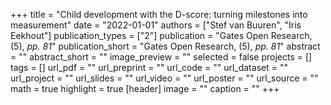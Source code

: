 +++
title = "Child development with the D-score: turning milestones into measurement"
date = "2022-01-01"
authors = ["Stef van Buuren", "Iris Eekhout"]
publication_types = ["2"]
publication = "Gates Open Research, (5), _pp. 81_"
publication_short = "Gates Open Research, (5), _pp. 81_"
abstract = ""
abstract_short = ""
image_preview = ""
selected = false
projects = []
tags = []
url_pdf = ""
url_preprint = ""
url_code = ""
url_dataset = ""
url_project = ""
url_slides = ""
url_video = ""
url_poster = ""
url_source = ""
math = true
highlight = true
[header]
image = ""
caption = ""
+++
